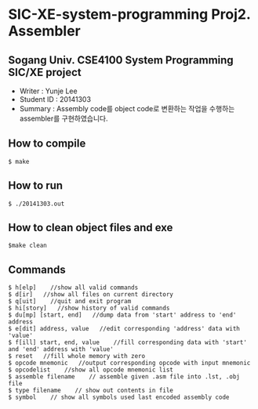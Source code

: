 # SIC-XE-system-programming Proj2. Assembler
## Sogang Univ. CSE4100 System Programming SIC/XE project
 * Writer : Yunje Lee
 * Student ID : 20141303
 * Summary : Assembly code를 object code로 변환하는 작업을 수행하는 assembler를 구현하였습니다.

## How to compile

```
$ make
```

## How to run

```
$ ./20141303.out
```

## How to clean object files and exe

```
$make clean
```

## Commands

```
$ h[elp]    //show all valid commands
$ d[ir]   //show all files on current directory
$ q[uit]    //quit and exit program
$ hi[story]   //show history of valid commands
$ du[mp] [start, end]   //dump data from 'start' address to 'end' address
$ e[dit] address, value   //edit corresponding 'address' data with 'value'
$ f[ill] start, end, value    //fill corresponding data with 'start' and 'end' address with 'value'
$ reset   //fill whole memory with zero
$ opcode mnemonic   //output corresponding opcode with input mnemonic
$ opcodelist    //show all opcode mnemonic list
$ assemble filename    // assemble given .asm file into .lst, .obj file
$ type filename    // show out contents in file
$ symbol    // show all symbols used last encoded assembly code

```
